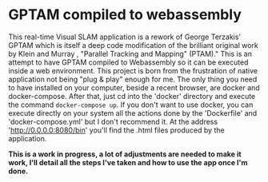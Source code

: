 # GPTAM compiled to webassembly
 

This real-time Visual SLAM application is a rework of George Terzakis' GPTAM which is itself a deep code modification of the brilliant original work by Klein and Murray , "Parallel Tracking and Mapping" (PTAM)."
This is an attempt to have GPTAM compiled to Webassembly so it can be executed inside a web environment.
This project is born from the frustration of native application not being "plug & play" enough for me.
The only thing you need to have installed on your computer, beside a recent browser, are docker and docker-compose.
After that, just cd into the 'docker' directory and execute the command `docker-compose up`.
If you don't want to use docker, you can execute directly on your system all the actions done by the 'Dockerfile' and 'docker-compose.yml' but I don't recommend it.
At the address 'http://0.0.0.0:8080/bin' you'll find the .html files produced by the application.

**This is a work in progress, a lot of adjustments are needed to make it work, I'll detail all the steps I've taken and how to use the app once I'm done.**